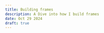 ```yaml
---
title: Building frames
description: A Dive into how I build frames
date: Oct 29 2024
draft: true
---
```


